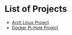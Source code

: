 # List of Projects
- [Arch Linux Project](https://github.com/gpd8043/gpd8043.github.io/blob/main/ArchLinuxProject.md)
- [Docker Pi-Hole Project](https://github.com/gpd8043/gpd8043.github.io/blob/main/DockerPiHoleProject.md)
